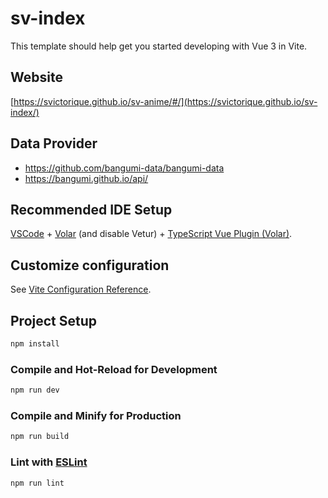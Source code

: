 # sv-index

This template should help get you started developing with Vue 3 in Vite.

## Website
[https://svictorique.github.io/sv-anime/#/](https://svictorique.github.io/sv-index/)

## Data Provider

- https://github.com/bangumi-data/bangumi-data
- https://bangumi.github.io/api/

## Recommended IDE Setup

[VSCode](https://code.visualstudio.com/) + [Volar](https://marketplace.visualstudio.com/items?itemName=Vue.volar) (and disable Vetur) + [TypeScript Vue Plugin (Volar)](https://marketplace.visualstudio.com/items?itemName=Vue.vscode-typescript-vue-plugin).

## Customize configuration

See [Vite Configuration Reference](https://vitejs.dev/config/).

## Project Setup

```sh
npm install
```

### Compile and Hot-Reload for Development

```sh
npm run dev
```

### Compile and Minify for Production

```sh
npm run build
```

### Lint with [ESLint](https://eslint.org/)

```sh
npm run lint
```
